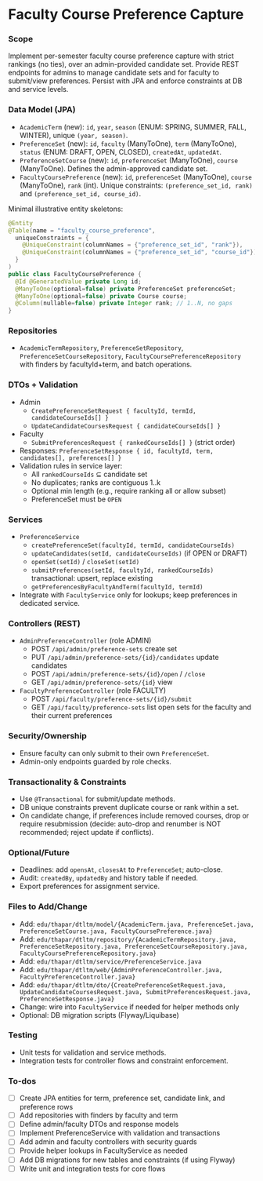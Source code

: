 <!-- 4cdb2499-48bd-4591-a32b-f53b7fd3ef68 395490cb-9e03-4c78-a987-b587c0d8857d -->
# Faculty Course Preference Capture

### Scope

Implement per-semester faculty course preference capture with strict rankings (no ties), over an admin-provided candidate set. Provide REST endpoints for admins to manage candidate sets and for faculty to submit/view preferences. Persist with JPA and enforce constraints at DB and service levels.

### Data Model (JPA)

- `AcademicTerm` (new): `id`, `year`, `season` (ENUM: SPRING, SUMMER, FALL, WINTER), unique `(year, season)`.
- `PreferenceSet` (new): `id`, `faculty` (ManyToOne), `term` (ManyToOne), `status` (ENUM: DRAFT, OPEN, CLOSED), `createdAt`, `updatedAt`.
- `PreferenceSetCourse` (new): `id`, `preferenceSet` (ManyToOne), `course` (ManyToOne). Defines the admin-approved candidate set.
- `FacultyCoursePreference` (new): `id`, `preferenceSet` (ManyToOne), `course` (ManyToOne), `rank` (int). Unique constraints: `(preference_set_id, rank)` and `(preference_set_id, course_id)`.

Minimal illustrative entity skeletons:

```startLine:1:src/main/java/edu/thapar/dtltm/model/FacultyCoursePreference.java
@Entity
@Table(name = "faculty_course_preference",
  uniqueConstraints = {
    @UniqueConstraint(columnNames = {"preference_set_id", "rank"}),
    @UniqueConstraint(columnNames = {"preference_set_id", "course_id"})
  }
)
public class FacultyCoursePreference {
  @Id @GeneratedValue private Long id;
  @ManyToOne(optional=false) private PreferenceSet preferenceSet;
  @ManyToOne(optional=false) private Course course;
  @Column(nullable=false) private Integer rank; // 1..N, no gaps
}
```

### Repositories

- `AcademicTermRepository`, `PreferenceSetRepository`, `PreferenceSetCourseRepository`, `FacultyCoursePreferenceRepository` with finders by facultyId+term, and batch operations.

### DTOs + Validation

- Admin
  - `CreatePreferenceSetRequest { facultyId, termId, candidateCourseIds[] }`
  - `UpdateCandidateCoursesRequest { candidateCourseIds[] }`
- Faculty
  - `SubmitPreferencesRequest { rankedCourseIds[] }` (strict order)
- Responses: `PreferenceSetResponse { id, facultyId, term, candidates[], preferences[] }`
- Validation rules in service layer:
  - All `rankedCourseIds` ⊆ candidate set
  - No duplicates; ranks are contiguous 1..k
  - Optional min length (e.g., require ranking all or allow subset)
  - PreferenceSet must be `OPEN`

### Services

- `PreferenceService`
  - `createPreferenceSet(facultyId, termId, candidateCourseIds)`
  - `updateCandidates(setId, candidateCourseIds)` (if OPEN or DRAFT)
  - `openSet(setId)` / `closeSet(setId)`
  - `submitPreferences(setId, facultyId, rankedCourseIds)` transactional: upsert, replace existing
  - `getPreferencesByFacultyAndTerm(facultyId, termId)`
- Integrate with `FacultyService` only for lookups; keep preferences in dedicated service.

### Controllers (REST)

- `AdminPreferenceController` (role ADMIN)
  - POST `/api/admin/preference-sets` create set
  - PUT `/api/admin/preference-sets/{id}/candidates` update candidates
  - POST `/api/admin/preference-sets/{id}/open` / `/close`
  - GET `/api/admin/preference-sets/{id}` view
- `FacultyPreferenceController` (role FACULTY)
  - POST `/api/faculty/preference-sets/{id}/submit`
  - GET `/api/faculty/preference-sets` list open sets for the faculty and their current preferences

### Security/Ownership

- Ensure faculty can only submit to their own `PreferenceSet`.
- Admin-only endpoints guarded by role checks.

### Transactionality & Constraints

- Use `@Transactional` for submit/update methods.
- DB unique constraints prevent duplicate course or rank within a set.
- On candidate change, if preferences include removed courses, drop or require resubmission (decide: auto-drop and renumber is NOT recommended; reject update if conflicts).

### Optional/Future

- Deadlines: add `opensAt`, `closesAt` to `PreferenceSet`; auto-close.
- Audit: `createdBy`, `updatedBy` and history table if needed.
- Export preferences for assignment service.

### Files to Add/Change

- Add: `edu/thapar/dtltm/model/{AcademicTerm.java, PreferenceSet.java, PreferenceSetCourse.java, FacultyCoursePreference.java}`
- Add: `edu/thapar/dtltm/repository/{AcademicTermRepository.java, PreferenceSetRepository.java, PreferenceSetCourseRepository.java, FacultyCoursePreferenceRepository.java}`
- Add: `edu/thapar/dtltm/service/PreferenceService.java`
- Add: `edu/thapar/dtltm/web/{AdminPreferenceController.java, FacultyPreferenceController.java}`
- Add: `edu/thapar/dtltm/dto/{CreatePreferenceSetRequest.java, UpdateCandidateCoursesRequest.java, SubmitPreferencesRequest.java, PreferenceSetResponse.java}`
- Change: wire into `FacultyService` if needed for helper methods only
- Optional: DB migration scripts (Flyway/Liquibase)

### Testing

- Unit tests for validation and service methods.
- Integration tests for controller flows and constraint enforcement.

### To-dos

- [ ] Create JPA entities for term, preference set, candidate link, and preference rows
- [ ] Add repositories with finders by faculty and term
- [ ] Define admin/faculty DTOs and response models
- [ ] Implement PreferenceService with validation and transactions
- [ ] Add admin and faculty controllers with security guards
- [ ] Provide helper lookups in FacultyService as needed
- [ ] Add DB migrations for new tables and constraints (if using Flyway)
- [ ] Write unit and integration tests for core flows